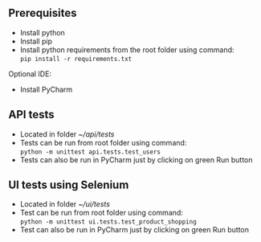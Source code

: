 ## Prerequisites
* Install python
* Install pip
* Install python requirements from the root folder using command:\
  `pip install -r requirements.txt`

Optional IDE:
* Install PyCharm

## API tests
* Located in folder *~/api/tests*
* Tests can be run from root folder using command:\
  `python -m unittest api.tests.test_users`
* Tests can also be run in PyCharm just by clicking on green Run button

## UI tests using Selenium
* Located in folder *~/ui/tests*
* Test can be run from root folder using command:\
  `python -m unittest ui.tests.test_product_shopping`
* Test can also be run in PyCharm just by clicking on green Run button
